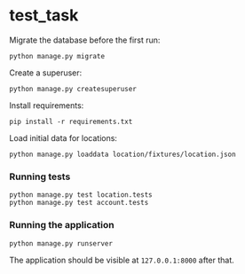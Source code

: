 # test_task


Migrate the database before the first run:

    python manage.py migrate

Create a superuser:

    python manage.py createsuperuser

Install requirements:

    pip install -r requirements.txt

Load initial data for locations:

    python manage.py loaddata location/fixtures/location.json


### Running tests

    python manage.py test location.tests
    python manage.py test account.tests
    

### Running the application

    python manage.py runserver

The application should be visible at `127.0.0.1:8000` after that.

